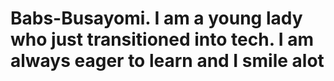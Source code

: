
# Babs-Busayomi. I am a young lady who just transitioned into tech. I am always eager to learn and I smile alot
